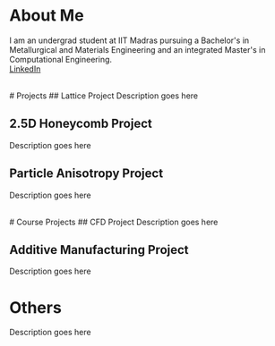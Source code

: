 # About Me
I am an undergrad student at IIT Madras pursuing a Bachelor's in Metallurgical and Materials Engineering and an integrated Master's in Computational Engineering.<br>
[LinkedIn](https://www.linkedin.com/in/jaswanth-vg-7a1413234/)

<br>
# Projects
## Lattice Project
Description goes here

## 2.5D Honeycomb Project
Description goes here

## Particle Anisotropy Project
Description goes here

<br>
# Course Projects
## CFD Project
Description goes here

## Additive Manufacturing Project
Description goes here

# Others
Description goes here

